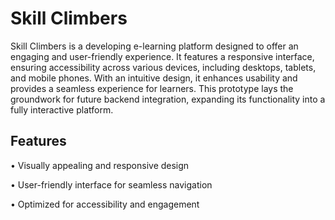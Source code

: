 # Skill Climbers
Skill Climbers is a developing e-learning platform designed to offer an engaging and user-friendly experience. It features a responsive interface, ensuring accessibility across various devices, including desktops, tablets, and mobile phones. With an intuitive design, it enhances usability and provides a seamless experience for learners. This prototype lays the groundwork for future backend integration, expanding its functionality into a fully interactive platform.

## Features
• Visually appealing and responsive design

• User-friendly interface for seamless navigation

• Optimized for accessibility and engagement
